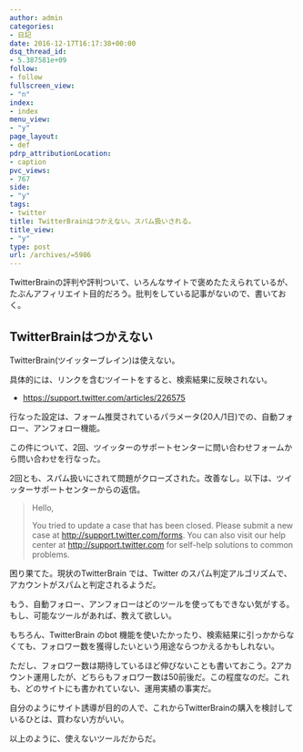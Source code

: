 ```yaml
---
author: admin
categories:
- 日記
date: 2016-12-17T16:17:38+00:00
dsq_thread_id:
- 5.387581e+09
follow:
- follow
fullscreen_view:
- "n"
index:
- index
menu_view:
- "y"
page_layout:
- def
pdrp_attributionLocation:
- caption
pvc_views:
- 767
side:
- "y"
tags:
- twitter
title: TwitterBrainはつかえない。スパム扱いされる。
title_view:
- "y"
type: post
url: /archives/=5986
---
```


TwitterBrainの評判や評判ついて、いろんなサイトで褒めたたえられているが、たぶんアフィリエイト目的だろう。批判をしている記事がないので、書いておく。

## TwitterBrainはつかえない

TwitterBrain(ツイッターブレイン)は使えない。

具体的には、リンクを含むツイートをすると、検索結果に反映されない。

  * https://support.twitter.com/articles/226575

行なった設定は、フォーム推奨されているパラメータ(20人/1日)での、自動フォロー、アンフォロー機能。

この件について、2回、ツイッターのサポートセンターに問い合わせフォームから問い合わせを行なった。

2回とも、スパム扱いにされて問題がクローズされた。改善なし。以下は、ツイッターサポートセンターからの返信。

> Hello,
> 
> You tried to update a case that has been closed. Please submit a new case at http://support.twitter.com/forms. You can also visit our help center at http://support.twitter.com for self-help solutions to common problems.

困り果てた。現状のTwitterBrain では、Twitter のスパム判定アルゴリズムで、アカウントがスパムと判定されるようだ。

もう、自動フォロー、アンフォローはどのツールを使ってもできない気がする。もし、可能なツールがあれば、教えて欲しい。

もちろん、TwitterBrain のbot 機能を使いたかったり、検索結果に引っかからなくても、フォロワー数を獲得したいという用途ならつかえるかもしれない。

ただし、フォロワー数は期待しているほど伸びないことも書いておこう。2アカウント運用したが、どちらもフォロワー数は50前後だ。この程度なのだ。これも、どのサイトにも書かれていない、運用実績の事実だ。

自分のようにサイト誘導が目的の人で、これからTwitterBrainの購入を検討しているひとは、買わない方がいい。

以上のように、使えないツールだからだ。